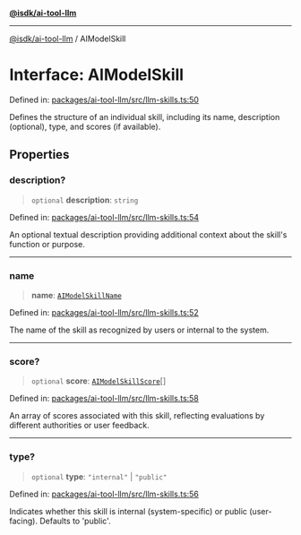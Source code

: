 [**@isdk/ai-tool-llm**](../README.md)

***

[@isdk/ai-tool-llm](../globals.md) / AIModelSkill

# Interface: AIModelSkill

Defined in: [packages/ai-tool-llm/src/llm-skills.ts:50](https://github.com/isdk/ai-tool-llm.js/blob/4399c94b373491a78c574ff875391a36601e026c/src/llm-skills.ts#L50)

Defines the structure of an individual skill, including its name, description (optional), type, and scores (if available).

## Properties

### description?

> `optional` **description**: `string`

Defined in: [packages/ai-tool-llm/src/llm-skills.ts:54](https://github.com/isdk/ai-tool-llm.js/blob/4399c94b373491a78c574ff875391a36601e026c/src/llm-skills.ts#L54)

An optional textual description providing additional context about the skill's function or purpose.

***

### name

> **name**: [`AIModelSkillName`](../type-aliases/AIModelSkillName.md)

Defined in: [packages/ai-tool-llm/src/llm-skills.ts:52](https://github.com/isdk/ai-tool-llm.js/blob/4399c94b373491a78c574ff875391a36601e026c/src/llm-skills.ts#L52)

The name of the skill as recognized by users or internal to the system.

***

### score?

> `optional` **score**: [`AIModelSkillScore`](AIModelSkillScore.md)[]

Defined in: [packages/ai-tool-llm/src/llm-skills.ts:58](https://github.com/isdk/ai-tool-llm.js/blob/4399c94b373491a78c574ff875391a36601e026c/src/llm-skills.ts#L58)

An array of scores associated with this skill, reflecting evaluations by different authorities or user feedback.

***

### type?

> `optional` **type**: `"internal"` \| `"public"`

Defined in: [packages/ai-tool-llm/src/llm-skills.ts:56](https://github.com/isdk/ai-tool-llm.js/blob/4399c94b373491a78c574ff875391a36601e026c/src/llm-skills.ts#L56)

Indicates whether this skill is internal (system-specific) or public (user-facing). Defaults to 'public'.
